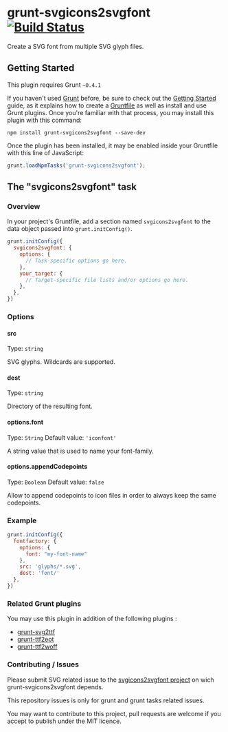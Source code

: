 # grunt-svgicons2svgfont [![Build Status](https://secure.travis-ci.org/nfroidure/grunt-svgicons2svgfont.png)](http://travis-ci.org/nfroidure/grunt-svgicons2svgfont)

Create a SVG font from multiple SVG glyph files.

## Getting Started
This plugin requires Grunt `~0.4.1`

If you haven't used [Grunt](http://gruntjs.com/) before, be sure to check out
 the [Getting Started](http://gruntjs.com/getting-started) guide, as it
 explains how to create a [Gruntfile](http://gruntjs.com/sample-gruntfile) as
 well as install and use Grunt plugins. Once you're familiar with that process,
 you may install this plugin with this command:

```shell
npm install grunt-svgicons2svgfont --save-dev
```

Once the plugin has been installed, it may be enabled inside your Gruntfile
 with this line of JavaScript:

```js
grunt.loadNpmTasks('grunt-svgicons2svgfont');
```

## The "svgicons2svgfont" task

### Overview
In your project's Gruntfile, add a section named `svgicons2svgfont` to the data
 object passed into `grunt.initConfig()`.

```js
grunt.initConfig({
  svgicons2svgfont: {
    options: {
      // Task-specific options go here.
    },
    your_target: {
      // Target-specific file lists and/or options go here.
    },
  },
})
```

### Options

#### src
Type: `string`

SVG glyphs. Wildcards are supported.

#### dest
Type: `string`

Directory of the resulting font.

#### options.font
Type: `String`
Default value: `'iconfont'`

A string value that is used to name your font-family.

#### options.appendCodepoints
Type: `Boolean`
Default value: `false`

Allow to append codepoints to icon files in order to always keep the same codepoints.

### Example

```js
grunt.initConfig({
  fontfactory: {
    options: {
      font: "my-font-name"
    },
    src: 'glyphs/*.svg',
    dest: 'font/'
  },
})
```

### Related Grunt plugins
You may use this plugin in addition of the following plugins :
* [grunt-svg2ttf](https://npmjs.org/package/grunt-svg2ttf)
* [grunt-ttf2eot](https://npmjs.org/package/grunt-ttf2eot)
* [grunt-ttf2woff](https://npmjs.org/package/grunt-ttf2woff)

### Contributing / Issues

Please submit SVG related issue to the
 [svgicons2svgfont project](https://github.com/nfroidure/svgicons2svgfont)
 on wich grunt-svgicons2svgfont depends.

This repository issues is only for grunt and grunt tasks related issues.

You may want to contribute to this project, pull requests are welcome if you
 accept to publish under the MIT licence.
